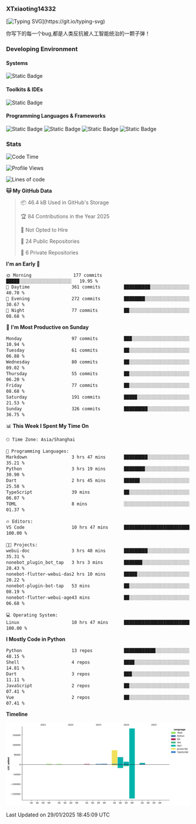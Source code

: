### XTxiaoting14332

[![Typing SVG](https://readme-typing-svg.herokuapp.com?font=JetBrians+Mono&pause=1000&random=false&width=435&lines=Hello+World!)](https://git.io/typing-svg)

你写下的每一个bug,都是人类反抗被人工智能统治的一颗子弹！

### Developing Environment

#### Systems

![Static Badge](https://img.shields.io/badge/Ubuntu-%20?style=flat-square&logo=ubuntu&logoColor=white&color=E34F26)

#### Toolkits & IDEs

![Static Badge](https://img.shields.io/badge/Visual%20Studio%20Code-%20?style=flat-square&logo=visualstudiocode&logoColor=white&color=blue)

#### Programming Languages & Frameworks

![Static Badge](https://img.shields.io/badge/Dart-%20?style=flat-square&logo=dart&logoColor=white&color=0175C2)
![Static Badge](https://img.shields.io/badge/Flutter-%20?style=flat-square&logo=flutter&logoColor=white&color=02569B)
![Static Badge](https://img.shields.io/badge/Python-%20?style=flat-square&logo=python&logoColor=white&color=E7A781)
![Static Badge](https://img.shields.io/badge/Bash%20Shell-%20?style=flat-square&logo=shell&logoColor=white&color=49D868)

### Stats

<!--START_SECTION:waka-->
![Code Time](http://img.shields.io/badge/Code%20Time-274%20hrs%2051%20mins-blue)

![Profile Views](http://img.shields.io/badge/Profile%20Views-0-blue)

![Lines of code](https://img.shields.io/badge/From%20Hello%20World%20I%27ve%20Written-325.4%20thousand%20lines%20of%20code-blue)

**🐱 My GitHub Data** 

> 📦 46.4 kB Used in GitHub's Storage 
 > 
> 🏆 84 Contributions in the Year 2025
 > 
> 🚫 Not Opted to Hire
 > 
> 📜 24 Public Repositories 
 > 
> 🔑 6 Private Repositories 
 > 
**I'm an Early 🐤** 

```text
🌞 Morning                177 commits         █████░░░░░░░░░░░░░░░░░░░░   19.95 % 
🌆 Daytime                361 commits         ██████████░░░░░░░░░░░░░░░   40.70 % 
🌃 Evening                272 commits         ████████░░░░░░░░░░░░░░░░░   30.67 % 
🌙 Night                  77 commits          ██░░░░░░░░░░░░░░░░░░░░░░░   08.68 % 
```
📅 **I'm Most Productive on Sunday** 

```text
Monday                   97 commits          ███░░░░░░░░░░░░░░░░░░░░░░   10.94 % 
Tuesday                  61 commits          ██░░░░░░░░░░░░░░░░░░░░░░░   06.88 % 
Wednesday                80 commits          ██░░░░░░░░░░░░░░░░░░░░░░░   09.02 % 
Thursday                 55 commits          ██░░░░░░░░░░░░░░░░░░░░░░░   06.20 % 
Friday                   77 commits          ██░░░░░░░░░░░░░░░░░░░░░░░   08.68 % 
Saturday                 191 commits         █████░░░░░░░░░░░░░░░░░░░░   21.53 % 
Sunday                   326 commits         █████████░░░░░░░░░░░░░░░░   36.75 % 
```


📊 **This Week I Spent My Time On** 

```text
🕑︎ Time Zone: Asia/Shanghai

💬 Programming Languages: 
Markdown                 3 hrs 47 mins       █████████░░░░░░░░░░░░░░░░   35.21 % 
Python                   3 hrs 19 mins       ████████░░░░░░░░░░░░░░░░░   30.90 % 
Dart                     2 hrs 45 mins       ██████░░░░░░░░░░░░░░░░░░░   25.58 % 
TypeScript               39 mins             ██░░░░░░░░░░░░░░░░░░░░░░░   06.07 % 
TOML                     8 mins              ░░░░░░░░░░░░░░░░░░░░░░░░░   01.37 % 

🔥 Editors: 
VS Code                  10 hrs 47 mins      █████████████████████████   100.00 % 

🐱‍💻 Projects: 
webui-doc                3 hrs 48 mins       █████████░░░░░░░░░░░░░░░░   35.31 % 
nonebot_plugin_bot_tap   3 hrs 3 mins        ███████░░░░░░░░░░░░░░░░░░   28.43 % 
nonebot-flutter-webui-das2 hrs 10 mins       █████░░░░░░░░░░░░░░░░░░░░   20.22 % 
nonebot-plugin-bot-tap   53 mins             ██░░░░░░░░░░░░░░░░░░░░░░░   08.19 % 
nonebot-flutter-webui-age43 mins             ██░░░░░░░░░░░░░░░░░░░░░░░   06.68 % 

💻 Operating System: 
Linux                    10 hrs 47 mins      █████████████████████████   100.00 % 
```

**I Mostly Code in Python** 

```text
Python                   13 repos            ████████████░░░░░░░░░░░░░   48.15 % 
Shell                    4 repos             ████░░░░░░░░░░░░░░░░░░░░░   14.81 % 
Dart                     3 repos             ███░░░░░░░░░░░░░░░░░░░░░░   11.11 % 
JavaScript               2 repos             ██░░░░░░░░░░░░░░░░░░░░░░░   07.41 % 
Vue                      2 repos             ██░░░░░░░░░░░░░░░░░░░░░░░   07.41 % 
```



**Timeline**

![Lines of Code chart](https://raw.githubusercontent.com/XTxiaoting14332/XTxiaoting14332/main/assets/bar_graph.png)


 Last Updated on 29/01/2025 18:45:09 UTC
<!--END_SECTION:waka-->